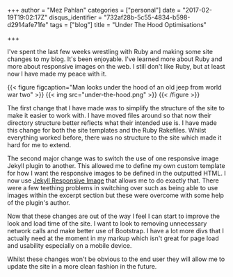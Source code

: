 +++
author = "Mez Pahlan"
categories = ["personal"]
date = "2017-02-19T19:02:17Z"
disqus_identifier = "732af28b-5c55-4834-b598-d2914afe71fe"
tags = ["blog"]
title = "Under The Hood Optimisations"

+++

I've spent the last few weeks wrestling with Ruby and making some site changes to my blog. It's been enjoyable. I've
learned more about Ruby and more about responsive images on the web. I still don't like Ruby, but at least now I have
made my peace with it.

{{< figure figcaption="Man looks under the hood of an old jeep from world war two" >}}
    {{< img src="under-the-hood.png" >}}
{{< /figure >}}

<!--more-->

The first change that I have made was to simplify the structure of the site to make it easier to work with. I have moved
files around so that now their directory structure better reflects what their intended use is. I have made this change
for both the site templates and the Ruby Rakefiles. Whilst everything worked before, there was no structure to the site
which made it hard for me to extend.

The second major change was to switch the use of one responsive image Jekyll plugin to another. This allowed me to
define my own custom template for how I want the responsive images to be defined in the outputted HTML. I now use
[Jekyll Responsive Image](https://github.com/wildlyinaccurate/jekyll-responsive-image) that allows me to do exactly
that. There were a few teething problems in switching over such as being able to use images within the excerpt section
but these were overcome with some help of the plugin's author.

Now that these changes are out of the way I feel I can start to improve the look and load time of the site. I want to
look to removing unnecessary network calls and make better use of Bootstrap. I have a lot more divs that I actually need
at the moment in my markup which isn't great for page load and usability especially on a mobile device.

Whilst these changes won't be obvious to the end user they will allow me to update the site in a more clean fashion in
the future.
